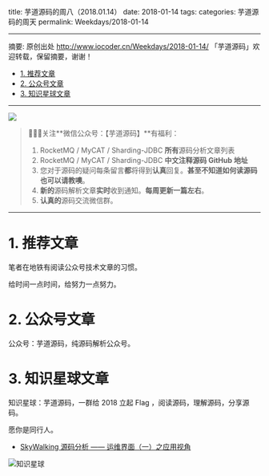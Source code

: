 title: 芋道源码的周八（2018.01.14）
date: 2018-01-14
tags:
categories: 芋道源码的周天
permalink: Weekdays/2018-01-14

-------

摘要: 原创出处 http://www.iocoder.cn/Weekdays/2018-01-14/ 「芋道源码」欢迎转载，保留摘要，谢谢！

- [1. 推荐文章](http://www.iocoder.cn/Weekdays/2018-01-14/)
- [2. 公众号文章](http://www.iocoder.cn/Weekdays/2018-01-14/)
- [3. 知识星球文章](http://www.iocoder.cn/Weekdays/2018-01-14/)

-------

![](http://www.iocoder.cn/images/common/wechat_mp_2017_07_31.jpg)

> 🙂🙂🙂关注**微信公众号：【芋道源码】**有福利：  
> 1. RocketMQ / MyCAT / Sharding-JDBC **所有**源码分析文章列表  
> 2. RocketMQ / MyCAT / Sharding-JDBC **中文注释源码 GitHub 地址**  
> 3. 您对于源码的疑问每条留言**都**将得到**认真**回复。**甚至不知道如何读源码也可以请教噢**。  
> 4. **新的**源码解析文章**实时**收到通知。**每周更新一篇左右**。  
> 5. **认真的**源码交流微信群。

-------

# 1. 推荐文章

笔者在地铁有阅读公众号技术文章的习惯。

给时间一点时间，给努力一点努力。



# 2. 公众号文章

公众号：芋道源码，纯源码解析公众号。



# 3. 知识星球文章 

知识星球：芋道源码，一群给 2018 立起 Flag ，阅读源码，理解源码，分享源码。

愿你是同行人。

* [SkyWalking 源码分析 —— 运维界面（一）之应用视角](#)

![知识星球](http://www.iocoder.cn/images/Architecture/2017_12_29/01.png)

